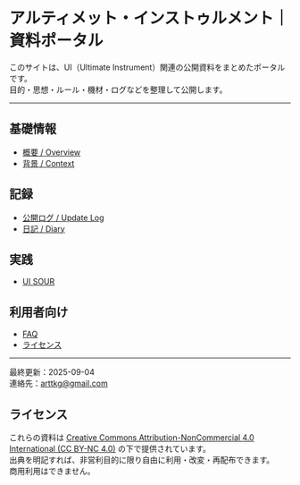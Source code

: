 # アルティメット・インストゥルメント｜資料ポータル

このサイトは、UI（Ultimate Instrument）関連の公開資料をまとめたポータルです。  
目的・思想・ルール・機材・ログなどを整理して公開します。

---

## 基礎情報
- [概要 / Overview](docs/overview.md)
- [背景 / Context](docs/context.md)

## 記録
- [公開ログ / Update Log](docs/logs.md)
- [日記 / Diary](docs/diary/index.md)

## 実践
- [UI SOUR](docs/ui_sour/index.md)

## 利用者向け
- [FAQ](docs/faq.md)
- [ライセンス](#ライセンス)

---

最終更新：2025-09-04  
連絡先：arttkg@gmail.com

## ライセンス
これらの資料は [Creative Commons Attribution-NonCommercial 4.0 International (CC BY-NC 4.0)](https://creativecommons.org/licenses/by-nc/4.0/deed.ja) の下で提供されています。  
出典を明記すれば、非営利目的に限り自由に利用・改変・再配布できます。  
商用利用はできません。
